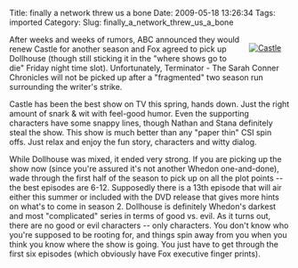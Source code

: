 Title: finally a network threw us a bone
Date: 2009-05-18 13:26:34
Tags: imported
Category: 
Slug: finally_a_network_threw_us_a_bone

<div style="margin: 15px; float: right"><a href="http://www.flickr.com/photos/24600282@N08/3345106615/" title="Castle" target="_blank"><img src="http://farm4.static.flickr.com/3374/3345106615_60d56e66e8_m.jpg" alt="Castle" border="0" /></a><br /></div>

After weeks and weeks of rumors, ABC announced they would renew Castle for another season and Fox agreed to pick up Dollhouse (though still sticking it in the "where shows go to die" Friday night time slot).  Unfortunately, Terminator - The Sarah Conner Chronicles will not be picked up after a "fragmented" two season run surrounding the writer's strike.

Castle has been the best show on TV this spring, hands down.  Just the right amount of snark & wit with feel-good humor. Even the supporting characters have some snappy lines, though Nathan and Stana definitely steal the show.  This show is much better than any "paper thin" CSI spin offs.  Just relax and enjoy the fun story, characters and witty dialog.

While Dollhouse was mixed, it ended very strong.  If you are picking up the show now (since you're assured it's not another Whedon one-and-done), wade through the first half of the season to pick up on all the plot points -- the best episodes are 6-12.  Supposedly there is a 13th episode that will air either this summer or included with the DVD release that gives more hints on what's to come in season 2.  Dollhouse is definitely Whedon's darkest and most "complicated" series in terms of good vs. evil.  As it turns out, there are no good or evil characters -- only characters.  You don't know who you're supposed to be rooting for, and things spin away from you when you think you know where the show is going.  You just have to get through the first six episodes (which obviously have Fox executive finger prints).
